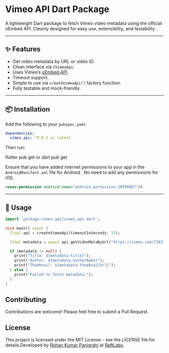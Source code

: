 # Vimeo API Dart Package

A lightweight Dart package to fetch Vimeo video metadata using the official oEmbed API. Cleanly designed for easy use, extensibility, and testability.

---

## ✨ Features

- Get video metadata by URL or video ID.
- Clean interface via `IVimeoApi`.
- Uses Vimeo’s [oEmbed API](https://developer.vimeo.com/api/oembed).
- Timeout support.
- Simple to use via `createVimeoApi()` factory function.
- Fully testable and mock-friendly.

---

## 📦 Installation

Add the following to your `pubspec.yaml`:

```yaml
dependencies:
  vimeo_api: ^0.0.1 or latest
```

Then run:

flutter pub get or  dart pub get

Ensure that you have added internet permissions to your app in the `AndroidManifest.xml` file for Android .
No need to add any permissions for iOS.

```xml
<uses-permission android:name="android.permission.INTERNET"/>
```

---

## 🚀 Usage

```dart
import 'package:vimeo_api/vimeo_api.dart';

void main() async {
  final api = createVimeoApi(timeoutInSeconds: 15);

  final metadata = await api.getVideoMetaByUrl("https://vimeo.com/718338402");

  if (metadata != null) {
    print("Title: ${metadata.title}");
    print("Author: ${metadata.authorName}");
    print("Thumbnail: ${metadata.thumbnailUrl}");
  } else {
    print("Failed to fetch metadata.");
  }
}
```

## Contributing

Contributions are welcome! Please feel free to submit a Pull Request.

## License

This project is licensed under the MIT License - see the LICENSE file for details.Developed by [Rohan Kumar Panigrahi](https://www.linkedin.com/in/rohan-kumar-panigrahi-187a12193/) at [RaftLabs](https://www.raftlabs.com/).
